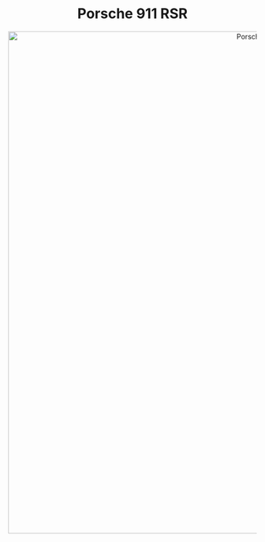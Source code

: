 <h1 align="center">Porsche 911 RSR</h1>
<div align="center">
  <img src="./byqisuF.gif" alt="Porsche 911 RSR" width="1020"/>
</div>
